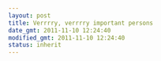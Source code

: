 ```yaml
---
layout: post
title: Verrrry, verrrry important persons
date_gmt: 2011-11-10 12:24:40
modified_gmt: 2011-11-10 12:24:40
status: inherit
---
```


